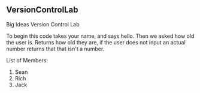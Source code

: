 ## VersionControlLab
Big Ideas Version Control Lab

To begin this code takes your name, and says hello. Then we asked how old the user is. Returns how old they are, if the user does not input an actual number returns that that isn't a number. 

List of Members:
1. Sean
2. Rich
3. Jack
